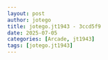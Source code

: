 ```yaml
---
layout: post
author: jotego
title: jotego.jt1943 - 3ccd5f9
date: 2025-07-05
categories: [Arcade, jt1943]
tags: [jotego.jt1943]
---
```


